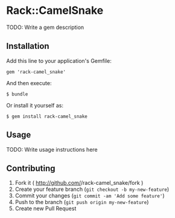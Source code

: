 # Rack::CamelSnake

TODO: Write a gem description

## Installation

Add this line to your application's Gemfile:

    gem 'rack-camel_snake'

And then execute:

    $ bundle

Or install it yourself as:

    $ gem install rack-camel_snake

## Usage

TODO: Write usage instructions here

## Contributing

1. Fork it ( http://github.com/<my-github-username>/rack-camel_snake/fork )
2. Create your feature branch (`git checkout -b my-new-feature`)
3. Commit your changes (`git commit -am 'Add some feature'`)
4. Push to the branch (`git push origin my-new-feature`)
5. Create new Pull Request
